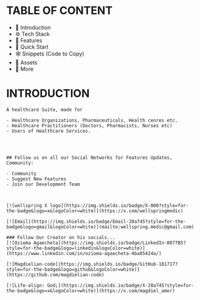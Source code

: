 # TABLE OF CONTENT
- 🤖 Introduction
- ⚙️ Tech Stack
- 🔋 Features
- 🤸 Quick Start
- 🕸️ Snippets (Code to Copy)
- 🔗 Assets
- 🚀 More


# INTRODUCTION
    A healthcare Suite, made for 

    - Healthcare Organizations, Pharmaceuticals, Health cenres etc.
    - Healthcare Practitioners (Doctors, Pharmacists, Nurses etc)
    - Users of Healthcare Services.




    ## Follow us on all our Social Networks for Features Updates, Community:

    - Community
    - Suggest New Features
    - Join our Development Team



    [![wellspring X logo](https://img.shields.io/badge/X-000?style=for-the-badge&logo=x&logoColor=white)](https://x.com/wellspringmedic)

    [![Email](https://img.shields.io/badge/Email-28a745?style=for-the-badge&logo=gmail&logoColor=white)](mailto:wellspring.medic@gmail.com)

    ### Follow Our Creator on his socials...
    [![Ozioma Agaecheta](https://img.shields.io/badge/LinkedIn-0077B5?style=for-the-badge&logo=linkedin&logoColor=white)](https://www.linkedin.com/in/ozioma-agaecheta-4ba85424a/)

    [![Magdielian-code](https://img.shields.io/badge/GitHub-181717?style=for-the-badge&logo=github&logoColor=white)](https://github.com/magdielian-code)

    [![Life-align: God;](https://img.shields.io/badge/X-28a745?style=for-the-badge&logo=x&logoColor=white)](https://x.com/magdiel_amor)

